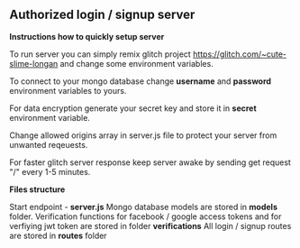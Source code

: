 ## **Authorized login / signup server**

**Instructions how to quickly setup server**

To run server you can simply remix glitch project https://glitch.com/~cute-slime-longan and change some environment variables.

To connect to your mongo database change **username** and **password** environment variables to yours.

For data encryption generate your secret key and store it in **secret** environment variable.

Change allowed origins array in server.js file to protect your server from unwanted reqeuests.

For faster glitch server response keep server awake by sending get request "/" every 1-5 minutes.

**Files structure**


Start endpoint - **server.js**
Mongo database models are stored in **models** folder.
Verification functions for facebook / google access tokens and for verfiying jwt token are stored in folder **verifications**
All login / signup routes are stored in **routes** folder

